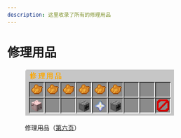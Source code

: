 ```yaml
---
description: 这里收录了所有的修理用品
---
```


# 修理用品

<figure><img src="../../../.gitbook/assets/image (102).png" alt=""><figcaption><p>修理用品（<a href="../../../xin-shou-kuai-su-shang-shou/you-xi-liu-cheng/zhan-qian-zhun-bei/xi-tong-shang-dian.md">第六页</a>）</p></figcaption></figure>
